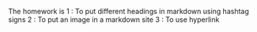 
The homework is 
1 : To put different headings in markdown using hashtag signs
2 : To put an image in a markdown site 
3 : To use hyperlink
